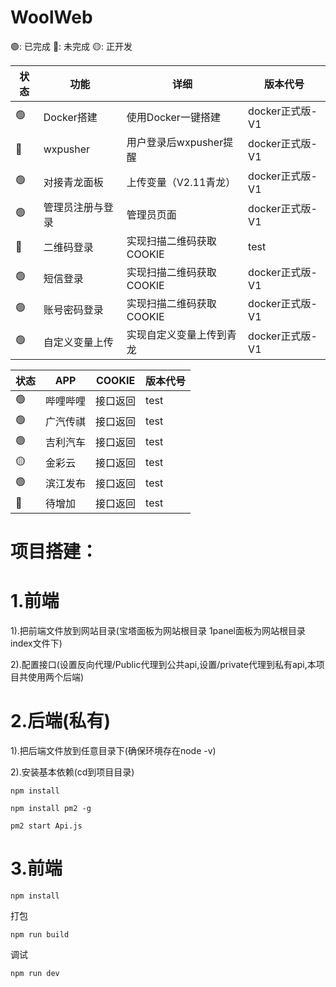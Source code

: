 # WoolWeb

🟢: 已完成 🔴: 未完成 🟡: 正开发

| 状态 | 功能 | 详细 | 版本代号 |
| --- | ---  | --- | --- |
| 🟢 | Docker搭建 | 使用Docker一键搭建 | docker正式版-V1 |
| 🔴 | wxpusher | 用户登录后wxpusher提醒 | docker正式版-V1 |
| 🟢 | 对接青龙面板 | 上传变量（V2.11青龙） | docker正式版-V1 |
| 🟢️ | 管理员注册与登录 | 管理员页面 | docker正式版-V1 |
| 🔴 | 二维码登录 | 实现扫描二维码获取COOKIE | test |
| 🟢 | 短信登录 | 实现扫描二维码获取COOKIE | docker正式版-V1 |
| 🟢 | 账号密码登录 | 实现扫描二维码获取COOKIE | docker正式版-V1 |
| 🟢 | 自定义变量上传 | 实现自定义变量上传到青龙 | docker正式版-V1 |

| 状态 | APP | COOKIE | 版本代号 |
| --- | ---  | --- | --- |
| 🟢 | 哔哩哔哩 | 接口返回 | test |
| 🟢️ | 广汽传祺 | 接口返回 | test |
| 🟢 | 吉利汽车 | 接口返回 | test |
| 🟡 | 金彩云 | 接口返回 | test |
| 🟢 | 滨江发布 | 接口返回 | test |
| 🔴 | 待增加 | 接口返回 | test |

# 项目搭建：
# 1.前端
1).把前端文件放到网站目录(宝塔面板为网站根目录 1panel面板为网站根目录index文件下)

2).配置接口(设置反向代理/Public代理到公共api,设置/private代理到私有api,本项目共使用两个后端)

# 2.后端(私有)
1).把后端文件放到任意目录下(确保环境存在node -v)

2).安装基本依赖(cd到项目目录)
``````shell
npm install
``````
``````shell
npm install pm2 -g
``````
``````shell
pm2 start Api.js
``````

# 3.前端

``````shell
npm install
``````
打包
``````shell
npm run build
``````
调试
``````shell
npm run dev
``````
